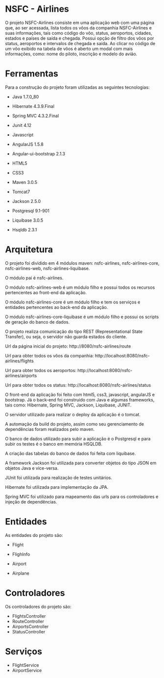 # NSFC - Airlines


O projeto NSFC-Airlines consiste em uma aplicação web com uma página que, ao ser acessada, lista todos os vôos da companhia NSFC-Airlines e suas informações, tais como código do vôo, status, aeroportos, cidades, estados e países de saída e chegada. Possui opção de filtro dos vôos por status, aeroportos e intervalos de chegada e saída. Ao clicar no código de um vôo exibido na tabela de vôos é aberto um modal com mais informações, como: nome do piloto, inscrição e modelo do avião.

# Ferramentas

Para a construção do projeto foram utilizadas as seguintes tecnologias:

* Java 1.7.0_80 

* Hibernate 4.3.9.Final

* Spring MVC 4.3.2.Final

* Junit 4.12

* Javascript 

* AngularJS 1.5.8

* Angular-ui-bootstrap 2.1.3

* HTML5

* CSS3

* Maven 3.0.5

* Tomcat7

* Jackson 2.5.0

* Postgresql 9.1-901

* Liquibase 3.0.5

* Hsqldb 2.3.1

# Arquitetura

O projeto foi dividido em 4 módulos maven: nsfc-airlines,  nsfc-airlines-core,  nsfc-airlines-web,  nsfc-airlines-liquibase.

O módulo pai é nsfc-airlines.

O módulo nsfc-airlines-web é um módulo filho e possui todos os recursos pertencentes ao front-end da aplicação.

O módulo nsfc-airlines-core é um módulo filho e tem os serviços e entidades pertencentes ao back-end da aplicação.

O módulo nsfc-airlines-core-liquibase é um módulo filho e possui os scripts de geração do banco de dados.

O projeto realiza comunicação do tipo REST (Representational State Transfer), ou seja, o servidor não guarda estados do cliente. 

Url da página inicial do projeto: http://8080/nsfc-airlines/route

Url para obter todos os vôos da companhia: http://localhost:8080/nsfc-airlines/flights

Url para obter todos os aeroportos: http://localhost:8080/nsfc-airlines/airports

Url para obter todos os status: http://localhost:8080/nsfc-airlines/status

O front-end da aplicação foi feito com html5, css3, javascript, angularJS e bootstrap.
Já o back-end foi construído  com Java e algumas frameworks, tais como: Hibernate, Spring MVC, Jackson, Liquibase, JUNIT.

O servidor utilizado para realizar o deploy da aplicação é o tomcat.

A automação da build do projeto, assim como seu gerenciamento de dependências foram realizados pelo maven.

O banco de dados utilizado para subir a aplicação é o Postgresql e para subir os testes é o banco em memória HSQLDB.

A criação das tabelas do banco de dados foi feita com liquibase.

A framework Jackson foi utilizada para converter objetos do tipo JSON em objetos Java e vice-versa.

JUnit foi utilizada para realização de testes unitários.

Hibernate foi utilizada para implementação da JPA.

Spring MVC foi utilizado para mapeamento das urls para os controladores e injeção de dependências.

# Entidades

As entidades do projeto são:

* Flight

* FlighInfo

* Airport

* Airplane

# Controladores

Os controladores do projeto são:

* FlightsController
* RouteController
* AirportsController
* StatusController

# Serviços

* FlightService
* AirportService
